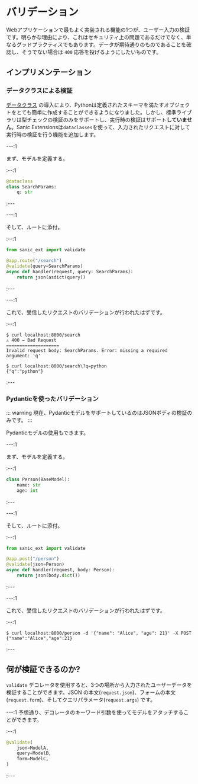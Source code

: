 # バリデーション

Webアプリケーションで最もよく実装される機能の1つが、ユーザー入力の検証です。明らかな理由により、これはセキュリティ上の問題であるだけでなく、単なるグッドプラクティスでもあります。データが期待通りのものであることを確認し、そうでない場合は `400` 応答を投げるようにしたいものです。

## インプリメンテーション

### データクラスによる検証

[データクラス](https://docs.python.org/3/library/dataclasses.html) の導入により、Pythonは定義されたスキーマを満たすオブジェクトをとても簡単に作成することができるようになりました。しかし、標準ライブラリは型チェックの検証のみをサポートし、実行時の検証はサポート**していません**。Sanic Extensionsは`dataclasses`を使って、入力されたリクエストに対して実行時の検証を行う機能を追加します。

---:1

まず、モデルを定義する。

:--:1

```python
@dataclass
class SearchParams:
    q: str
```

:---

---:1

そして、ルートに添付。

:--:1

```python
from sanic_ext import validate

@app.route("/search")
@validate(query=SearchParams)
async def handler(request, query: SearchParams):
    return json(asdict(query))
```

:---

---:1

これで、受信したリクエストのバリデーションが行われたはずです。

:--:1

```
$ curl localhost:8000/search                                       
⚠️ 400 — Bad Request
====================
Invalid request body: SearchParams. Error: missing a required argument: 'q'
```
```
$ curl localhost:8000/search\?q=python                             
{"q":"python"}
```

:---

### Pydanticを使ったバリデーション

::: warning
現在、PydanticモデルをサポートしているのはJSONボディの検証のみです。
:::

Pydanticモデルの使用もできます。

---:1

まず、モデルを定義する。

:--:1

```python
class Person(BaseModel):
    name: str
    age: int
```

:---

---:1

そして、ルートに添付。

:--:1

```python
from sanic_ext import validate

@app.post("/person")
@validate(json=Person)
async def handler(request, body: Person):
    return json(body.dict())
```
:---

---:1

これで、受信したリクエストのバリデーションが行われたはずです。

:--:1

```
$ curl localhost:8000/person -d '{"name": "Alice", "age": 21}' -X POST  
{"name":"Alice","age":21}
```

:---

## 何が検証できるのか?

`validate` デコレータを使用すると、3つの場所から入力されたユーザーデータを検証することができます。JSON の本文(`request.json`)、フォームの本文(`request.form`)、そしてクエリパラメータ(`request.args`) です。

---:1
予想通り、デコレータのキーワード引数を使ってモデルをアタッチすることができます。

:--:1
```python
@validate(
    json=ModelA,
    query=ModelB,
    form=ModelC,
)
```
:---
